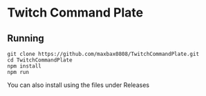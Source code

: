 # Twitch Command Plate

## Running

```
git clone https://github.com/maxbax0808/TwitchCommandPlate.git
cd TwitchCommandPlate
npm install
npm run
```

You can also install using the files under Releases

##
